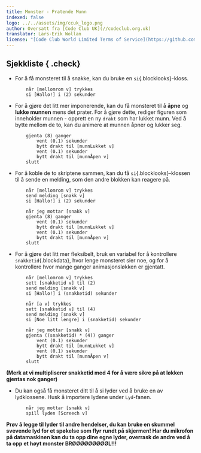 ```yaml
---
title: Monster - Pratende Munn
indexed: false
logo: ../../assets/img/ccuk_logo.png
author: Oversatt fra [Code Club UK](//codeclub.org.uk)
translator: Lars-Erik Wollan
license: "[Code Club World Limited Terms of Service](https://github.com/CodeClub/scratch-curriculum/blob/master/LICENSE.md)"
---
```


## Sjekkliste { .check}

+ For å få monsteret til å snakke, kan du bruke en
  `si`{.blocklooks}-kloss.

    ```blocks
        når [mellomrom v] trykkes
        si [Hallo!] i (2) sekunder
    ```

+ For å gjøre det litt mer imponerende, kan du få monsteret til å
  **åpne** og **lukke munnen** mens det prater. For å gjøre dette,
  rediger figuren som inneholder munnen - opprett en ny `drakt` som
  har lukket munn. Ved å bytte mellom de to, kan du animere at munnen
  åpner og lukker seg.

    ```blocks
        gjenta (8) ganger
            vent (0.1) sekunder
            bytt drakt til [munnLukket v]
            vent (0.1) sekunder
            bytt drakt til [munnÅpen v]
        slutt
    ```

+ For å koble de to skriptene sammen, kan du få
  `si`{.blocklooks}-klossen til å sende en melding, som den andre
  blokken kan reagere på.

    ```blocks
        når [mellomrom v] trykkes
        send melding [snakk v]
        si [Hallo!] i (2) sekunder

        når jeg mottar [snakk v]
        gjenta (8) ganger
            vent (0.1) sekunder
            bytt drakt til [munnLukket v]
            vent (0.1) sekunder
            bytt drakt til [munnÅpen v]
        slutt
    ```

+ For å gjøre det litt mer fleksibelt, bruk en variabel for å
  kontrollere `snakketid`{.blockdata}, hvor lenge monsteret sier noe,
  og for å kontrollere hvor mange ganger animasjonsløkken er gjentatt.

    ```blocks
        når [mellomrom v] trykkes
        sett [snakketid v] til (2)
        send melding [snakk v]
        si [Hallo!] i (snakketid) sekunder

        når [a v] trykkes
        sett [snakketid v] til (4)
        send melding [snakk v]
        si [Noe litt lengre] i (snakketid) sekunder

        når jeg mottar [snakk v]
        gjenta ((snakketid) * (4)) ganger
            vent (0.1) sekunder
            bytt drakt til [munnLukket v]
            vent (0.1) sekunder
            bytt drakt til [munnÅpen v]
        slutt
    ```

**(Merk at vi multipliserer snakketid med 4 for å være sikre på at
  løkken gjentas nok ganger)**

+ Du kan også få monsteret ditt til å si lyder ved å bruke en av
  lydklossene. Husk å importere lydene under `Lyd`-fanen.

    ```blocks
        når jeg mottar [snakk v]
        spill lyden [Screech v]
    ```

**Prøv å legge til lyder til andre hendelser, du kan bruke en skummel
  svevende lyd for et spøkelse som flyr rundt på skjermen! Har du
  mikrofon på datamaskinen kan du ta opp dine egne lyder, overrask de
  andre ved å ta opp et høyt monster BRØØØØØØØØØL!!!**
